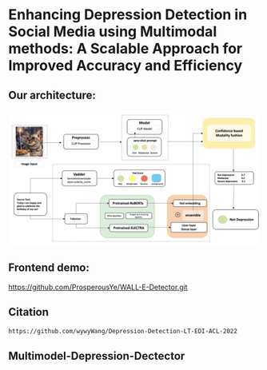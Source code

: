 # Enhancing Depression Detection in Social Media using Multimodal methods: A Scalable Approach for Improved Accuracy and Efficiency

## Our architecture:
![image](./structure.png)

## Frontend demo:
https://github.com/ProsperousYe/WALL-E-Detector.git

## Citation
```
https://github.com/wywyWang/Depression-Detection-LT-EDI-ACL-2022
```
## Multimodel-Depression-Dectector
